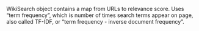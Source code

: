 WikiSearch object contains a map from URLs to relevance score. Uses “term frequency”, which is number of times search terms appear on page, also called TF-IDF, or “term frequency - inverse document frequency”. 